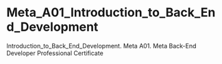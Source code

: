 # Meta_A01_Introduction_to_Back_End_Development
Introduction_to_Back_End_Development. Meta A01.  Meta Back-End Developer Professional Certificate
